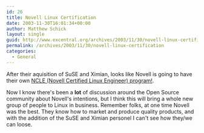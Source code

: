 ```yaml
---
id: 26
title: Novell Linux Certification
date: 2003-11-30T16:01:34+00:00
author: Matthew Schick
layout: single
guid: http://www.excentral.org/archives/2003/11/30/novell-linux-certification/
permalink: /archives/2003/11/30/novell-linux-certification
categories:
  - General
---
```

After their aquisition of SuSE and Ximian, looks like Novell is going to have
their own [NCLE (Novell Certified Linux Engineer)
program!](http://www.novell.com/training/certinfo/cle/index.html).


Now I know there's been a <strong>lot</strong> of discussion around the Open
Source community about Novell's intentions, but I think this will bring a whole
new group of people to Linux in business. Remember folks, at one time Novell was
the best. They know how to market and produce quality products, and with the
addition of the SuSE and Ximian personel I can't see how they/we can loose.

